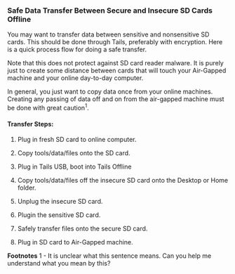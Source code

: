 ### Safe Data Transfer Between Secure and Insecure SD Cards Offline

You may want to transfer data between sensitive and nonsensitive SD cards. This should be done through Tails, preferably with encryption. Here is a quick process flow for doing a safe transfer.

Note that this does not protect against SD card reader malware. It is purely just to create some distance between cards that will touch your Air-Gapped machine and your online day-to-day computer.

In general, you just want to copy data once from your online machines. Creating any passing of data off and on from the air-gapped machine must be done with great caution<sup>1</sup>.

#### Transfer Steps:

1. Plug in fresh SD card to online computer.

2. Copy tools/data/files onto the SD card.

3. Plug in Tails USB, boot into Tails Offline

4. Copy tools/data/files off the insecure SD card onto the Desktop or Home folder.

5. Unplug the insecure SD card.

6. Plugin the sensitive SD card.

7. Safely transfer files onto the secure SD card.

8. Plug in SD card to Air-Gapped machine.

**Footnotes**
1 - It is unclear what this sentence means. Can you help me understand what you mean by this?